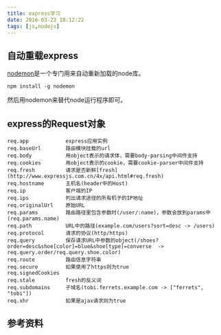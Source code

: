 ```yaml
---
title: express学习
date: 2016-03-23 18:12:22
tags: [js,nodejs]
---
```


## 自动重载express
[nodemon](http://nodemon.io/)是一个专门用来自动重新加载的node库。

    npm install -g nodemon

然后用nodemon来替代node运行程序即可。

## express的Request对象

```
req.app            express应用实例
req.baseUrl        路由模块挂载的url
req.body           用object表示的请求体，需要body-parsing中间件支持
req.cookies        用object表示的cookie，需要cookie-parser中间件支持
req.fresh          请求是否新鲜[fresh](http://www.expressjs.com.cn/4x/api.html#req.fresh)
req.hostname       主机名(header中的Host)
req.ip             客户端的IP
req.ips            列出请求途径的所有机子的IP地址
req.originalUrl    原始URL
req.params         路由路径里包含参数时(/user/:name)，参数会放到params中(req.params.name)
req.path           URL中的路径(example.com/users?sort=desc -> /users)
req.protocol       请求的协议(http/https)
req.query          保存请求URL中参数的object(/shoes?order=desc&shoe[color]=blue&shoe[type]=converse  -> req.query.order/req.query.shoe.color)
req.route          路由信息字符串
req.secure         如果使用了https则为true
req.signedCookies  
req.stale          fresh的反义词
req.subdomains     子域名(tobi.ferrets.example.com -> ["ferrets", "tobi"])
req.xhr            如果是ajax请求则为true
```

## 参考资料

